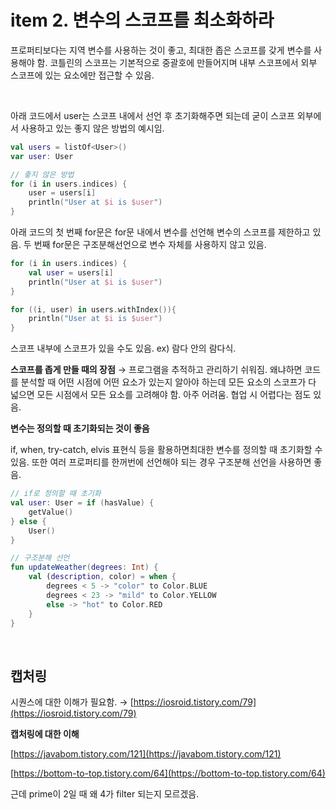 # item 2. 변수의 스코프를 최소화하라

프로퍼티보다는 지역 변수를 사용하는 것이 좋고, 최대한 좁은 스코프를 갖게 변수를 사용해야 함. 코틀린의 스코프는 기본적으로 중괄호에 만들어지며 내부 스코프에서 외부 스코프에 있는 요소에만 접근할 수 있음. 

<br/>

아래 코드에서 user는 스코프 내에서 선언 후 초기화해주면 되는데 굳이 스코프 외부에서 사용하고 있는 좋지 않은 방법의 예시임.

```kotlin
val users = listOf<User>()
var user: User

// 좋지 않은 방법
for (i in users.indices) {
    user = users[i]
    println("User at $i is $user")
}
```

아래 코드의 첫 번째 for문은 for문 내에서 변수를 선언해 변수의 스코프를 제한하고 있음. 두 번째 for문은 구조분해선언으로 변수 자체를 사용하지 않고 있음.  

```kotlin
for (i in users.indices) {
    val user = users[i]
    println("User at $i is $user")
}

for ((i, user) in users.withIndex()){
    println("User at $i is $user")
}
```

스코프 내부에 스코프가 있을 수도 있음. ex) 람다 안의 람다식. 

**스코프를 좁게 만들 때의 장점** → 프로그램을 추적하고 관리하기 쉬워짐. 왜냐하면 코드를 분석할 때 어떤 시점에 어떤 요소가 있는지 알아야 하는데 모든 요소의 스코프가 다 넓으면 모든 시점에서 모든 요소를 고려해야 함. 아주 어려움. 협업 시 어렵다는 점도 있음. 

**변수는 정의할 때 초기화되는 것이 좋음**

if, when, try-catch, elvis 표현식 등을 활용하면최대한 변수를 정의할 때 초기화할 수 있음. 또한 여러 프로퍼티를 한꺼번에 선언해야 되는 경우 구조분해 선언을 사용하면 좋음.

```kotlin
// if로 정의할 때 초기화
val user: User = if (hasValue) {
    getValue()
} else {
    User()
}

// 구조분해 선언
fun updateWeather(degrees: Int) {
    val (description, color) = when {
        degrees < 5 -> "color" to Color.BLUE
        degrees < 23 -> "mild" to Color.YELLOW
        else -> "hot" to Color.RED
    }
}
```


<br/>

## 캡처링

시퀀스에 대한 이해가 필요함. → [https://iosroid.tistory.com/79](https://iosroid.tistory.com/79)

**캡처링에 대한 이해**

[https://javabom.tistory.com/121](https://javabom.tistory.com/121)

[https://bottom-to-top.tistory.com/64](https://bottom-to-top.tistory.com/64)

근데 prime이 2일 때 왜 4가 filter 되는지 모르겠음.
